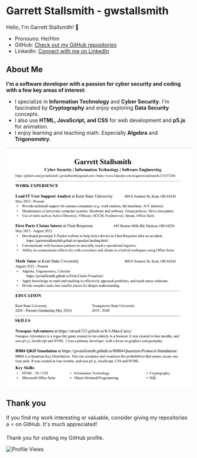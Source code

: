 # Garrett Stallsmith - gwstallsmith

Hello, I'm Garrett Stallsmith! 👋
- Pronouns: He/Him
- GitHub: [Check out my GitHub repositories](https://github.com/gwstallsmith?tab=repositories)
- LinkedIn: [Connect with me on LinkedIn](https://www.linkedin.com/in/garrett-stallsmith-215237204/)

## About Me

**I'm a software developer with a passion for cyber security and coding with a few key areas of interest:**

- I specialize in __Information Technology__ and __Cyber Security__. I'm fascinated by __Cryptography__ and enjoy exploring __Data Security__ concepts.
- I also use __HTML, JavaScript, and CSS__ for web development and __p5.js__ for animation.
- I enjoy learning and teaching math. Especially __Algebra__ and __Trigonometry__.

![Resume](resume.jpg)

## Thank you

If you find my work interesting or valuable, consider giving my repositories a ⭐️ on GitHub. It's much appreciated!

Thank you for visiting my GitHub profile.

![Profile Views](https://komarev.com/ghpvc/?username=your-github-username&color=blue)

